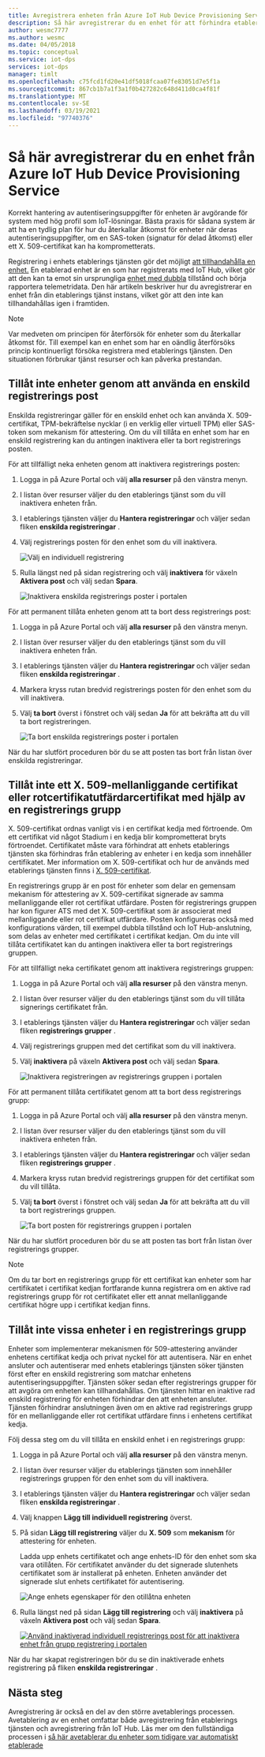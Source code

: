 ```yaml
---
title: Avregistrera enheten från Azure IoT Hub Device Provisioning Service
description: Så här avregistrerar du en enhet för att förhindra etablering via Azure IoT Hub Device Provisioning Service (DPS)
author: wesmc7777
ms.author: wesmc
ms.date: 04/05/2018
ms.topic: conceptual
ms.service: iot-dps
services: iot-dps
manager: timlt
ms.openlocfilehash: c75fcd1fd20e41df5018fcaa07fe83051d7e5f1a
ms.sourcegitcommit: 867cb1b7a1f3a1f0b427282c648d411d0ca4f81f
ms.translationtype: MT
ms.contentlocale: sv-SE
ms.lasthandoff: 03/19/2021
ms.locfileid: "97740376"
---
```

# <a name="how-to-disenroll-a-device-from-azure-iot-hub-device-provisioning-service"></a>Så här avregistrerar du en enhet från Azure IoT Hub Device Provisioning Service

Korrekt hantering av autentiseringsuppgifter för enheten är avgörande för system med hög profil som IoT-lösningar. Bästa praxis för sådana system är att ha en tydlig plan för hur du återkallar åtkomst för enheter när deras autentiseringsuppgifter, om en SAS-token (signatur för delad åtkomst) eller ett X. 509-certifikat kan ha komprometterats. 

Registrering i enhets etablerings tjänsten gör det möjligt [att tillhandahålla en enhet.](about-iot-dps.md#provisioning-process) En etablerad enhet är en som har registrerats med IoT Hub, vilket gör att den kan ta emot sin ursprungliga [enhet med dubbla](~/articles/iot-hub/iot-hub-devguide-device-twins.md) tillstånd och börja rapportera telemetridata. Den här artikeln beskriver hur du avregistrerar en enhet från din etablerings tjänst instans, vilket gör att den inte kan tillhandahållas igen i framtiden.

> [!NOTE] 
> Var medveten om principen för återförsök för enheter som du återkallar åtkomst för. Till exempel kan en enhet som har en oändlig återförsöks princip kontinuerligt försöka registrera med etablerings tjänsten. Den situationen förbrukar tjänst resurser och kan påverka prestandan.

## <a name="disallow-devices-by-using-an-individual-enrollment-entry"></a>Tillåt inte enheter genom att använda en enskild registrerings post

Enskilda registreringar gäller för en enskild enhet och kan använda X. 509-certifikat, TPM-bekräftelse nycklar (i en verklig eller virtuell TPM) eller SAS-token som mekanism för attestering. Om du vill tillåta en enhet som har en enskild registrering kan du antingen inaktivera eller ta bort registrerings posten. 

För att tillfälligt neka enheten genom att inaktivera registrerings posten: 

1. Logga in på Azure Portal och välj **alla resurser** på den vänstra menyn.
2. I listan över resurser väljer du den etablerings tjänst som du vill inaktivera enheten från.
3. I etablerings tjänsten väljer du **Hantera registreringar** och väljer sedan fliken **enskilda registreringar** .
4. Välj registrerings posten för den enhet som du vill inaktivera. 

    ![Välj en individuell registrering](./media/how-to-revoke-device-access-portal/select-individual-enrollment.png)

5. Rulla längst ned på sidan registrering och välj **inaktivera** för växeln **Aktivera post** och välj sedan **Spara**.  

   ![Inaktivera enskilda registrerings poster i portalen](./media/how-to-revoke-device-access-portal/disable-individual-enrollment.png)

För att permanent tillåta enheten genom att ta bort dess registrerings post:

1. Logga in på Azure Portal och välj **alla resurser** på den vänstra menyn.
2. I listan över resurser väljer du den etablerings tjänst som du vill inaktivera enheten från.
3. I etablerings tjänsten väljer du **Hantera registreringar** och väljer sedan fliken **enskilda registreringar** .
4. Markera kryss rutan bredvid registrerings posten för den enhet som du vill inaktivera. 
5. Välj **ta bort** överst i fönstret och välj sedan **Ja** för att bekräfta att du vill ta bort registreringen. 

   ![Ta bort enskilda registrerings poster i portalen](./media/how-to-revoke-device-access-portal/delete-individual-enrollment.png)


När du har slutfört proceduren bör du se att posten tas bort från listan över enskilda registreringar.  

## <a name="disallow-an-x509-intermediate-or-root-ca-certificate-by-using-an-enrollment-group"></a>Tillåt inte ett X. 509-mellanliggande certifikat eller rotcertifikatutfärdarcertifikat med hjälp av en registrerings grupp

X. 509-certifikat ordnas vanligt vis i en certifikat kedja med förtroende. Om ett certifikat vid något Stadium i en kedja blir komprometterat bryts förtroendet. Certifikatet måste vara förhindrat att enhets etablerings tjänsten ska förhindras från etablering av enheter i en kedja som innehåller certifikatet. Mer information om X. 509-certifikat och hur de används med etablerings tjänsten finns i [X. 509-certifikat](./concepts-x509-attestation.md#x509-certificates). 

En registrerings grupp är en post för enheter som delar en gemensam mekanism för attestering av X. 509-certifikat signerade av samma mellanliggande eller rot certifikat utfärdare. Posten för registrerings gruppen har kon figurer ATS med det X. 509-certifikat som är associerat med mellanliggande eller rot certifikat utfärdare. Posten konfigureras också med konfigurations värden, till exempel dubbla tillstånd och IoT Hub-anslutning, som delas av enheter med certifikatet i certifikat kedjan. Om du inte vill tillåta certifikatet kan du antingen inaktivera eller ta bort registrerings gruppen.

För att tillfälligt neka certifikatet genom att inaktivera registrerings gruppen: 

1. Logga in på Azure Portal och välj **alla resurser** på den vänstra menyn.
2. I listan över resurser väljer du den etablerings tjänst som du vill tillåta signerings certifikatet från.
3. I etablerings tjänsten väljer du **Hantera registreringar** och väljer sedan fliken **registrerings grupper** .
4. Välj registrerings gruppen med det certifikat som du vill inaktivera.
5. Välj **inaktivera** på växeln **Aktivera post** och välj sedan **Spara**.  

   ![Inaktivera registreringen av registrerings gruppen i portalen](./media/how-to-revoke-device-access-portal/disable-enrollment-group.png)

    
För att permanent tillåta certifikatet genom att ta bort dess registrerings grupp:

1. Logga in på Azure Portal och välj **alla resurser** på den vänstra menyn.
2. I listan över resurser väljer du den etablerings tjänst som du vill inaktivera enheten från.
3. I etablerings tjänsten väljer du **Hantera registreringar** och väljer sedan fliken **registrerings grupper** .
4. Markera kryss rutan bredvid registrerings gruppen för det certifikat som du vill tillåta. 
5. Välj **ta bort** överst i fönstret och välj sedan **Ja** för att bekräfta att du vill ta bort registrerings gruppen. 

   ![Ta bort posten för registrerings gruppen i portalen](./media/how-to-revoke-device-access-portal/delete-enrollment-group.png)

När du har slutfört proceduren bör du se att posten tas bort från listan över registrerings grupper.  

> [!NOTE]
> Om du tar bort en registrerings grupp för ett certifikat kan enheter som har certifikatet i certifikat kedjan fortfarande kunna registrera om en aktive rad registrerings grupp för rot certifikatet eller ett annat mellanliggande certifikat högre upp i certifikat kedjan finns.

## <a name="disallow-specific-devices-in-an-enrollment-group"></a>Tillåt inte vissa enheter i en registrerings grupp

Enheter som implementerar mekanismen för 509-attestering använder enhetens certifikat kedja och privat nyckel för att autentisera. När en enhet ansluter och autentiserar med enhets etablerings tjänsten söker tjänsten först efter en enskild registrering som matchar enhetens autentiseringsuppgifter. Tjänsten söker sedan efter registrerings grupper för att avgöra om enheten kan tillhandahållas. Om tjänsten hittar en inaktive rad enskild registrering för enheten förhindrar den att enheten ansluter. Tjänsten förhindrar anslutningen även om en aktive rad registrerings grupp för en mellanliggande eller rot certifikat utfärdare finns i enhetens certifikat kedja. 

Följ dessa steg om du vill tillåta en enskild enhet i en registrerings grupp:

1. Logga in på Azure Portal och välj **alla resurser** på den vänstra menyn.
2. I listan över resurser väljer du etablerings tjänsten som innehåller registrerings gruppen för den enhet som du vill inaktivera.
3. I etablerings tjänsten väljer du **Hantera registreringar** och väljer sedan fliken **enskilda registreringar** .
4. Välj knappen **Lägg till individuell registrering** överst. 
5. På sidan **Lägg till registrering** väljer du **X. 509** som **mekanism** för attestering för enheten.

    Ladda upp enhets certifikatet och ange enhets-ID för den enhet som ska vara otillåten. För certifikatet använder du det signerade slutenhets certifikatet som är installerat på enheten. Enheten använder det signerade slut enhets certifikatet för autentisering.

    ![Ange enhets egenskaper för den otillåtna enheten](./media/how-to-revoke-device-access-portal/disable-individual-enrollment-in-enrollment-group-1.png)

6. Rulla längst ned på sidan **Lägg till registrering** och välj **inaktivera** på växeln **Aktivera post** och välj sedan **Spara**. 

    [![Använd inaktiverad individuell registrerings post för att inaktivera enhet från grupp registrering i portalen](./media/how-to-revoke-device-access-portal/disable-individual-enrollment-in-enrollment-group.png)](./media/how-to-revoke-device-access-portal/disable-individual-enrollment-in-enrollment-group.png#lightbox)

När du har skapat registreringen bör du se din inaktiverade enhets registrering på fliken **enskilda registreringar** . 

## <a name="next-steps"></a>Nästa steg

Avregistrering är också en del av den större avetablerings processen. Avetablering av en enhet omfattar både avregistrering från etablerings tjänsten och avregistrering från IoT Hub. Läs mer om den fullständiga processen i [så här avetablerar du enheter som tidigare var automatiskt etablerade](how-to-unprovision-devices.md)
